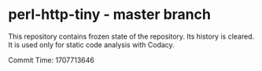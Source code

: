 # perl-http-tiny - master branch

This repository contains frozen state of the repository.
Its history is cleared. It is used only for static code
analysis with Codacy.

Commit Time: 1707713646